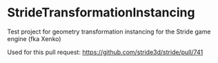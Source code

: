 # StrideTransformationInstancing
Test project for geometry transformation instancing for the Stride game engine (fka Xenko)

Used for this pull request: https://github.com/stride3d/stride/pull/741
